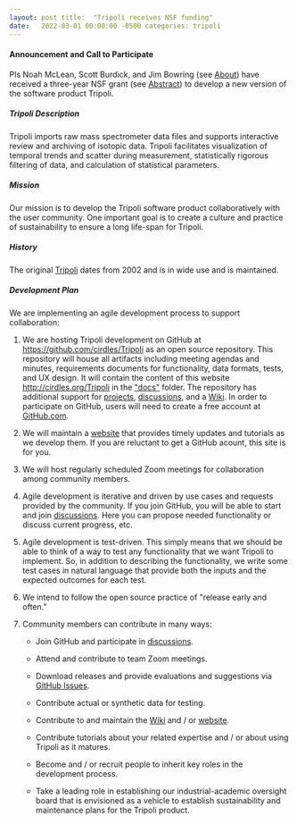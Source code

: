 ```yaml
---
layout: post title:  "Tripoli receives NSF funding"
date:   2022-03-01 00:00:00 -0500 categories: tripoli
---
```


#### Announcement and Call to Participate

PIs Noah McLean, Scott Burdick, and Jim Bowring (see [About](/Tripoli/about.html)) have received a three-year NSF
grant (see [Abstract](/Tripoli/nsf_award_abstract.html)) to develop a new version of the software product Tripoli.

##### Tripoli Description

Tripoli imports raw mass spectrometer data files and supports interactive review and archiving of isotopic data. Tripoli
facilitates visualization of temporal trends and scatter during measurement, statistically rigorous filtering of data,
and calculation of statistical parameters.

##### Mission

Our mission is to develop the Tripoli software product collaboratively with the user community. One important goal is to
create a culture and practice of sustainability to ensure a long life-span for Tripoli.

##### History

The original [Tripoli](https://github.com/bowring/tripoli) dates from 2002 and is in wide use and is maintained.

##### Development Plan

We are implementing an agile development process to support collaboration:

1) We are hosting Tripoli development on GitHub at https://github.com/cirdles/Tripoli as an open source repository. This
   repository will house all artifacts including meeting agendas and minutes, requirements documents for functionality,
   data formats, tests, and UX design. It will contain the content of this website
   http://cirdles.org/Tripoli in the ["docs"](https://github.com/CIRDLES/Tripoli/tree/main/docs) folder. The repository
   has additional support for [projects](https://github.com/CIRDLES/Tripoli/projects),
   [discussions](https://github.com/CIRDLES/Tripoli/discussions), and a
   [Wiki](https://github.com/CIRDLES/Tripoli/wiki). In order to participate on GitHub, users will need to create a free
   account at [GitHub.com](https://github.com).

2) We will maintain a [website](http://cirdles.org/Tripoli) that provides timely updates and tutorials as we develop
   them. If you are reluctant to get a GitHub acount, this site is for you.

3) We will host regularly scheduled Zoom meetings for collaboration among community members.

4) Agile development is iterative and driven by use cases and requests provided by the community. If you join GitHub,
   you will be able to start and join [discussions](https://github.com/CIRDLES/Tripoli/discussions). Here you can
   propose needed functionality or discuss current progress, etc.

5) Agile development is test-driven. This simply means that we should be able to think of a way to test any
   functionality that we want Tripoli to implement. So, in addition to describing the functionality, we write some test
   cases in natural language that provide both the inputs and the expected outcomes for each test.

6) We intend to follow the open source practice of "release early and often."

7) Community members can contribute in many ways:

   - Join GitHub and participate in [discussions](https://github.com/CIRDLES/Tripoli/discussions).
   
   - Attend and contribute to team Zoom meetings.
   
   - Download releases and provide evaluations and suggestions via 
   [GitHub Issues](https://github.com/CIRDLES/Tripoli/issues).
   
   - Contribute actual or synthetic data for testing.
   
   - Contribute to and maintain the [Wiki](https://github.com/CIRDLES/Tripoli/wiki) 
   and / or [website](http://cirdles.org/Tripoli/).
   
   - Contribute tutorials about your related expertise and / or about using Tripoli as it matures.
   
   - Become and / or recruit people to inherit key roles in the development process.
   
   - Take a leading role in establishing our industrial-academic oversight board that is envisioned as
   a vehicle to establish sustainability and maintenance plans for the Tripoli product.
   
